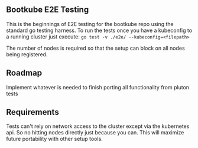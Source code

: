 ## Bootkube E2E Testing

This is the beginnings of E2E testing for the bootkube repo using the standard go testing harness. To run the tests once you have a kubeconfig to a running cluster just execute:
`go test -v ./e2e/ --kubeconfig=<filepath>`

The number of nodes is required so that the setup can block on all nodes being registered.

## Roadmap

Implement whatever is needed to finish porting all functionality from pluton tests

## Requirements

Tests can't rely on network access to the cluster except via the kubernetes api. So no hitting nodes directly just because you can. This will maximize future portability with other setup tools.


